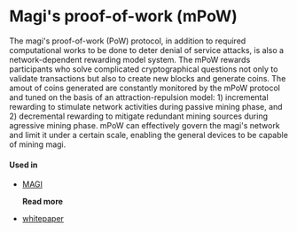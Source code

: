# Magi's proof-of-work \(mPoW\)

The magi's proof-of-work \(PoW\) protocol, in addition to required computational works to be done to deter denial of service attacks, is also a network-dependent rewarding model system. The mPoW rewards participants who solve complicated cryptographical questions not only to validate transactions but also to create new blocks and generate coins. The amout of coins generated are constantly monitored by the mPoW protocol and tuned on the basis of an attraction-repulsion model: 1\) incremental rewarding to stimulate network activities during passive mining phase, and 2\) decremental rewarding to mitigate redundant mining sources during agressive mining phase. mPoW can effectively govern the magi's network and limit it under a certain scale, enabling the general devices to be capable of mining magi.

#### Used in

* [MAGI](https://www.m-core.org)

  **Read more**

* [whitepaper](https://arxiv.org/abs/1409.7948)

